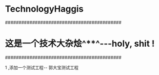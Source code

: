 # TechnologyHaggis
###########################################
#  这是一个技术大杂烩^**^---holy, shit !  #
###########################################

1 ,添加一个测试工程-- 郭大宝测试工程
